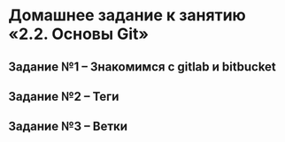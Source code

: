# Домашнее задание к занятию «2.2. Основы Git»

## Задание №1 – Знакомимся с gitlab и bitbucket

## Задание №2 – Теги

## Задание №3 – Ветки